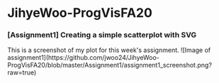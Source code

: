 # JihyeWoo-ProgVisFA20
<h3> [Assignment1] Creating a simple scatterplot with SVG</h3>
This is a screenshot of my plot for this week's assignment.
![Image of assignment1](https://github.com/jwoo24/JihyeWoo-ProgVisFA20/blob/master/Assignment1/assignment1_screenshot.png?raw=true)
